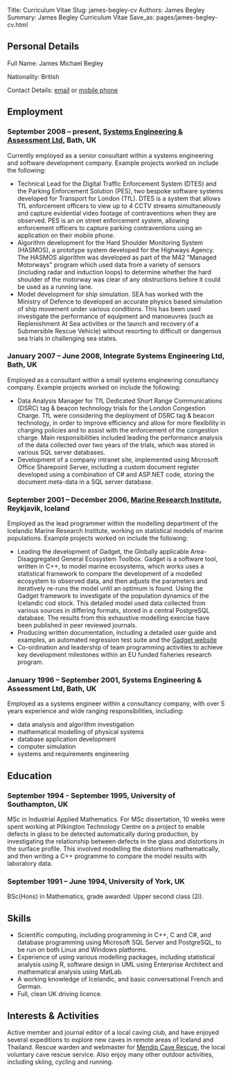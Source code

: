 Title: Curriculum Vitae
Slug: james-begley-cv
Authors: James Begley
Summary: James Begley Curriculum Vitae
Save_as: pages/james-begley-cv.html

## Personal Details

Full Name: James Michael Begley

Nationality: British

Contact Details: [email](mailto:james@jmbegley.org.uk) or [mobile phone](tel:+447977451597)

## Employment

### September 2008 – present, [Systems Engineering &amp; Assessment Ltd](https://www.sea.co.uk), Bath, UK

Currently employed as a senior consultant within a systems engineering and software development company. Example projects worked on include the following:

* Technical Lead for the Digital Traffic Enforcement System (DTES) and the Parking Enforcement Solution (PES), two bespoke software systems developed for Transport for London (TfL). DTES is a system that allows TfL enforcement officers to view up to 4 CCTV streams simultaneously and capture evidential video footage of contraventions when they are observed. PES is an on street enforcement system, allowing enforcement officers to capture parking contraventions using an application on their mobile phone.
* Algorithm development for the Hard Shoulder Monitoring System (HASMOS), a prototype system developed for the Highways Agency. The HASMOS algorithm was developed as part of the M42 "Managed Motorways" program which used data from a variety of sensors (including radar and induction loops) to determine whether the hard shoulder of the motorway was clear of any obstructions before it could be used as a running lane.
* Model development for ship simulation. SEA has worked with the Ministry of Defence to developed an accurate physics based simulation of ship movement under various conditions. This has been used investigate the performance of equipment and manoeuvres (such as Replenishment At Sea activities or the launch and recovery of a Submersible Rescue Vehicle) without resorting to difficult or dangerous sea trials in challenging sea states.

### January 2007 – June 2008, Integrate Systems Engineering Ltd, Bath, UK

Employed as a consultant within a small systems engineering consultancy company. Example projects worked on include the following:

* Data Analysis Manager for TfL Dedicated Short Range Communications (DSRC) tag & beacon technology trials for the London Congestion Charge. TfL were considering the deployment of DSRC tag & beacon technology, in order to improve efficiency and allow for more flexibility in charging policies and to assist with the enforcement of the congestion charge. Main responsibilities included leading the performance analysis of the data collected over two years of the trials, which was stored in various SQL server databases.
* Development of a company intranet site, implemented using Microsoft Office Sharepoint Server, including a custom document register developed using a combination of C# and ASP.NET code, storing the document meta-data in a SQL server database.

### September 2001 – December 2006, [Marine Research Institute](https://www.hafogvatn.is/en), Reykjavik, Iceland

Employed as the lead programmer within the modelling department of the Icelandic Marine Research Institute, working on statistical models of marine populations. Example projects worked on include the following:

* Leading the development of Gadget, the Globally applicable Area-Disaggregated General Ecosystem Toolbox. Gadget is a software tool, written in C++, to model marine ecosystems, which works uses a statistical framework to compare the development of a modelled ecosystem to observed data, and then adjusts the parameters and iteratively re-runs the model until an optimum is found.
Using the Gadget framework to investigate of the population dynamics of the Icelandic cod stock. This detailed model used data collected from various sources in differing formats, stored in a central PostgreSQL database. The results from this exhaustive modelling exercise have been published in peer reviewed journals.
* Producing written documentation, including a detailed user guide and examples, an automated regression test suite and the [Gadget website](http://www.hafro.is/gadget)
* Co-ordination and leadership of team programming activities to achieve key development milestones within an EU funded fisheries research program.

### January 1996 – September 2001, Systems Engineering &amp; Assessment Ltd, Bath, UK

Employed as a systems engineer within a consultancy company, with over 5 years experience and wide ranging responsibilities, including:

* data analysis and algorithm investigation
* mathematical modelling of physical systems
* database application development
* computer simulation
* systems and requirements engineering

## Education

### September 1994 - September 1995, University of Southampton, UK

MSc in Industrial Applied Mathematics.
For MSc dissertation, 10 weeks were spent working at Pilkington Technology Centre on a project to enable defects in glass to be detected automatically during production, by investigating the relationship between defects in the glass and distortions in the surface profile. This involved modelling the distortions mathematically, and then writing a C++ programme to compare the model results with laboratory data.

### September 1991 – June 1994, University of York, UK

BSc(Hons) in Mathematics, grade awarded: Upper second class (2i).

## Skills

* Scientific computing, including programming in C++, C and C#, and database programming using Microsoft SQL Server and PostgreSQL, to be run on both Linux and Windows platforms.
* Experience of using various modelling packages, including statistical analysis using R, software design in UML using Enterprise Architect and mathematical analysis using MatLab.
* A working knowledge of Icelandic, and basic conversational French and German.
* Full, clean UK driving licence.

## Interests &amp; Activities

Active member and journal editor of a local caving club, and have enjoyed several expeditions to explore new caves in remote areas of Iceland and Thailand. Rescue warden and webmaster for [Mendip Cave Rescue](https://www.mendipcaverescue.org), the local voluntary cave rescue service.
Also enjoy many other outdoor activities, including skiing, cycling and running.


